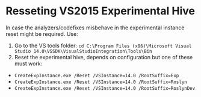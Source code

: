# Resseting VS2015 Experimental Hive
In case the analyzers/codefixes misbehave in the experimental instance reset might be required. Use:

1. Go to the VS tools folder: `cd C:\Program Files (x86)\Microsoft Visual Studio 14.0\VSSDK\VisualStudioIntegration\Tools\Bin`
2. Reset the experimental hive, depends on configuration but one of these must work:
 - `CreateExpInstance.exe /Reset /VSInstance=14.0 /RootSuffix=Exp`
 - `CreateExpInstance.exe /Reset /VSInstance=14.0 /RootSuffix=Roslyn`
 - `CreateExpInstance.exe /Reset /VSInstance=14.0 /RootSuffix=RoslynDev`
